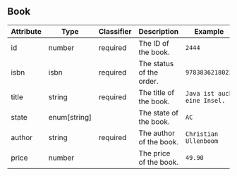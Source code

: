 ## Book

| Attribute | Type         | Classifier | Description              | Example                     |
|-----------|--------------|------------|--------------------------|-----------------------------|
| id        | number       | required   | The ID of the book.      | `2444`                      |
| isbn      | isbn         | required   | The status of the order. | `9783836218023`             |
| title     | string       | required   | The title of the book.   | `Java ist auch eine Insel.` |
| state     | enum[string] |            | The state of the book.   | `AC`                        |
| author    | string       | required   | The author of the book.  | `Christian Ullenboom`       |
| price     | number       |            | The price of the book.   | `49.90`                     |

